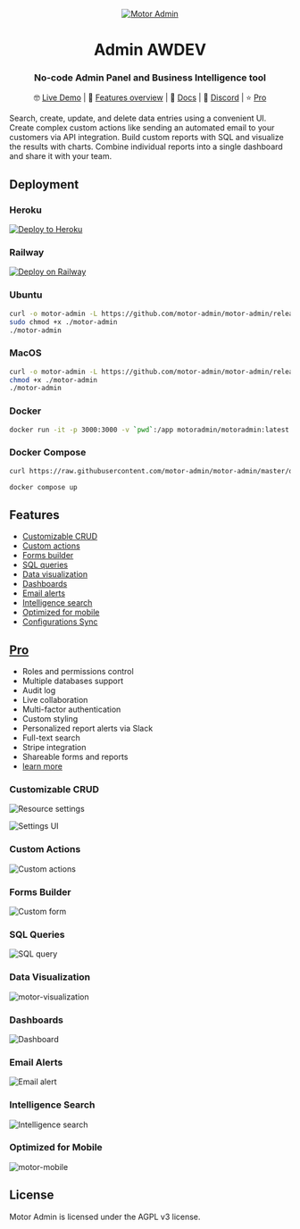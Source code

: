 <div align="center">

[![Motor Admin](https://user-images.githubusercontent.com/5418788/140520844-a947845d-b579-4b3f-9b49-c539ad3cf580.png)](https://www.getmotoradmin.com)

# Admin AWDEV

### No-code Admin Panel and Business Intelligence tool

🤓 [Live Demo](https://admin-awdev.herokuapp.com/) | 👀 [Features overview](https://www.youtube.com/watch?v=ZD4Six8ZEP8) | 📙 [Docs](https://docs.getmotoradmin.com/guide/) | 💬 [Discord](https://discord.com/invite/mFFJKSTgw3) | ⭐ [Pro](https://www.getmotoradmin.com/pro)
</div>

Search, create, update, and delete data entries using a convenient UI. Create complex custom actions like sending an automated email to your customers via API integration. Build custom reports with SQL and visualize the results with charts. Combine individual reports into a single dashboard and share it with your team.

## Deployment

### Heroku

[![Deploy to Heroku](https://www.herokucdn.com/deploy/button.svg)](https://git.heroku.com/admin-awdev.git)

### Railway

[![Deploy on Railway](https://railway.app/button.svg)](https://railway.app/new/template?template=https%3A%2F%2Fgithub.com%2Fmotor-admin%2Fmotor-admin-railway&plugins=postgresql&envs=SECRET_KEY_BASE&SECRET_KEY_BASEDesc=64+character+secret&PORTDefault=secret&referralCode=DSdLCm)

### Ubuntu

```bash
curl -o motor-admin -L https://github.com/motor-admin/motor-admin/releases/download/latest/motor-admin-Linux-x86_64
sudo chmod +x ./motor-admin
./motor-admin
```

### MacOS

```bash
curl -o motor-admin -L https://github.com/motor-admin/motor-admin/releases/download/latest/motor-admin-Darwin-x86_64
chmod +x ./motor-admin
./motor-admin
```

### Docker

```bash
docker run -it -p 3000:3000 -v `pwd`:/app motoradmin/motoradmin:latest
```

### Docker Compose

```bash
curl https://raw.githubusercontent.com/motor-admin/motor-admin/master/docker-compose.yml  | sed "s/SECRET_KEY_BASE:/SECRET_KEY_BASE: `openssl rand -hex 64`/" > docker-compose.yml

docker compose up
```

## Features

* [Customizable CRUD](#customizable-crud)
* [Custom actions](#custom-actions)
* [Forms builder](#forms-builder)
* [SQL queries](#sql-queries)
* [Data visualization](#data-visualization)
* [Dashboards](#dashboards)
* [Email alerts](#email-alerts)
* [Intelligence search](#intelligence-search)
* [Optimized for mobile](#optimized-for-mobile)
* [Configurations Sync](https://github.com/motor-admin/motor-admin/tree/master/guides/configurations_sync_between_environments.md)

## [Pro](https://www.getmotoradmin.com/pro)

* Roles and permissions control
* Multiple databases support
* Audit log
* Live collaboration
* Multi-factor authentication
* Custom styling
* Personalized report alerts via Slack
* Full-text search
* Stripe integration
* Shareable forms and reports
* [learn more](https://www.getmotoradmin.com/pro)

### Customizable CRUD

![Resource settings](https://user-images.githubusercontent.com/5418788/119318569-2a840e80-bc82-11eb-9ba3-f3964eb6f997.png)

![Settings UI](https://user-images.githubusercontent.com/5418788/119263883-90708780-bbe9-11eb-9f9f-f76fed0b7f27.png)

### Custom Actions

![Custom actions](https://user-images.githubusercontent.com/5418788/119266132-3c1dd580-bbf2-11eb-9666-09e1640eaf7b.png)

### Forms Builder

![Custom form](https://user-images.githubusercontent.com/5418788/119264008-1391dd80-bbea-11eb-9f14-cb405e77fb60.png)

### SQL Queries

![SQL query](https://user-images.githubusercontent.com/5418788/119264127-84d19080-bbea-11eb-9903-ef465d1d2c97.png)

### Data Visualization

![motor-visualization](https://user-images.githubusercontent.com/5418788/119264625-a2075e80-bbec-11eb-986c-6106dd6e47ce.png)

### Dashboards

![Dashboard](https://user-images.githubusercontent.com/5418788/119264726-f579ac80-bbec-11eb-852e-8055f8aba200.png)

### Email Alerts

![Email alert](https://user-images.githubusercontent.com/5418788/119265049-feb74900-bbed-11eb-8070-bcc8d6113b9b.png)

### Intelligence Search

![Intelligence search](https://user-images.githubusercontent.com/5418788/119266559-eea26800-bbf3-11eb-8cb3-d0538aa386a9.png)

### Optimized for Mobile

![motor-mobile](https://user-images.githubusercontent.com/5418788/119269566-03392d00-bc01-11eb-9e9d-1f6a58fe0749.png)

## License

Motor Admin is licensed under the AGPL v3 license.
